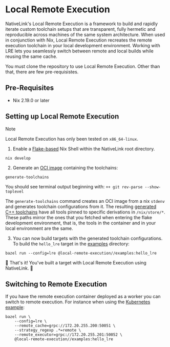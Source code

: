 # Local Remote Execution

NativeLink's Local Remote Execution is a framework to build and rapidly iterate
custom toolchain setups that are transparent, fully hermetic and reproducible
across machines of the same system architecture. When used in conjunction with
Nix, Local Remote Execution recreates the remote execution toolchain in your
local development environment. Working with LRE lets you seamlessly switch
between remote and local builds while reusing the same cache.

You must clone the repository to use Local Remote Execution. Other than that,
there are few pre-requisistes.

## Pre-Requisites

- Nix 2.19.0 or later

## Setting up Local Remote Execution

> [!Note]
> Local Remote Execution has only been tested on `x86_64-linux`.

1. Enable a [Flake-based](https://nixos.wiki/wiki/Development_environment_with_nix-shell) Nix Shell within the NativeLink root directory.

```shell
nix develop
```
2. Generate an [OCI image](https://opencontainers.org/) containing the toolchains:

```shell
generate-toolchains
```

You should see terminal output beginning with:
`++ git rev-parse --show-toplevel`


The `generate-toolchains` command creates an OCI image from a nix `stdenv` and
generates toolchain configurations from it. The resulting
[generated C++ toolchains](./generated/cc/BUILD) have all tools pinned to
specific derivations in `/nix/store/*`. These paths mirror the ones that you
fetched when entering the flake development environment, that is, the tools in
the container and in your local environment are the same.

3. You can now build targets with the generated toolchain configurations. To
build the `hello_lre` target in the [examples](./examples/) directory:

```shell
bazel run --config=lre @local-remote-execution//examples:hello_lre
```
🎉 That's it! You've built a target with Local Remote Execution using NativeLink. 🎉

## Switching to Remote Execution

If you have the remote execution container deployed as a worker you can switch
to remote execution. For instance when using the [Kubernetes example](../deployment-examples/kubernetes):

```shell
bazel run \
    --config=lre \
    --remote_cache=grpc://172.20.255.200:50051 \
    --strategy_regexp .*=remote \
    --remote_executor=grpc://172.20.255.201:50052 \
    @local-remote-execution//examples:hello_lre
```
